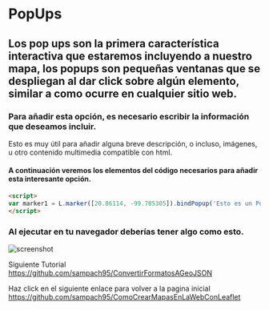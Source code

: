 # PopUps
## Los pop ups son la primera característica interactiva que estaremos incluyendo a nuestro mapa, los popups son pequeñas ventanas que se despliegan al dar click sobre algún elemento, similar a como ocurre en cualquier sitio web.

### Para añadir esta opción, es necesario escribir la información que deseamos incluir. 
Esto es muy útil para añadir alguna breve descripción, o incluso, imágenes, u otro contenido multimedia compatible con html.

#### A continuación veremos los elementos del código necesarios para añadir esta interesante opción.

``` html
<script>	
var marker1 = L.marker([20.86114, -99.785305]).bindPopup('Esto es un PopUp').addTo(map);
</script>
```
### Al ejecutar en tu navegador deberías tener algo como esto.

![screenshot](https://raw.githubusercontent.com/sampach95/PopUps/master/img/popups.png )

Siguiente Tutorial https://github.com/sampach95/ConvertirFormatosAGeoJSON

Haz click en el siguiente enlace para volver a la pagina inicial
https://github.com/sampach95/ComoCrearMapasEnLaWebConLeaflet
